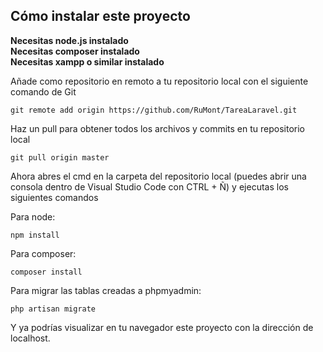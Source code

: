 ## Cómo instalar este proyecto

**Necesitas node.js instalado**<br>
**Necesitas composer instalado**<br>
**Necesitas xampp o similar instalado**<br>

Añade como repositorio en remoto a tu repositorio local con el siguiente comando de Git

    git remote add origin https://github.com/RuMont/TareaLaravel.git

Haz un pull para obtener todos los archivos y commits en tu repositorio local

    git pull origin master

Ahora abres el cmd en la carpeta del repositorio local (puedes abrir una consola dentro de Visual Studio Code con CTRL + Ñ) y ejecutas los siguientes comandos

Para node:

    npm install
    
Para composer:

    composer install

Para migrar las tablas creadas a phpmyadmin:

    php artisan migrate

Y ya podrías visualizar en tu navegador este proyecto con la dirección de localhost.
